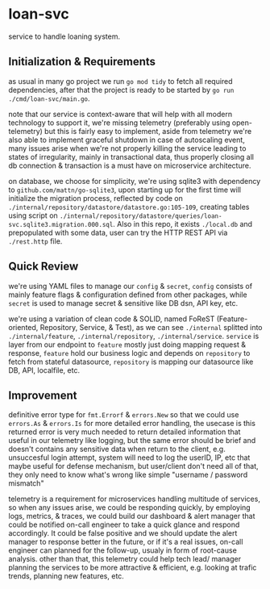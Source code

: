 # loan-svc

service to handle loaning system.

## Initialization & Requirements

as usual in many go project we run `go mod tidy` to fetch all required dependencies,
after that the project is ready to be started by `go run ./cmd/loan-svc/main.go`.

note that our service is context-aware that will help with all modern technology to support it,
we're missing telemetry (preferably using open-telemetry) but this is fairly easy to implement,
aside from telemetry we're also able to implement graceful shutdown in case of autoscaling event,
many issues arise when we're not properly killing the service leading to states of irregularity,
mainly in transactional data, thus properly closing all db connection & transaction is a must have
on microservice architecture.

on database, we choose for simplicity, we're using sqlite3 with dependency to `github.com/mattn/go-sqlite3`,
upon starting up for the first time will initialize the migration process, reflected by code on
`./internal/repository/datastore/datastore.go:105-109`, creating tables using script on
`./internal/repository/datastore/queries/loan-svc.sqlite3.migration.000.sql`. Also in this repo, it exists
`./local.db` and prepopulated with some data, user can try the HTTP REST API via `./rest.http` file.

## Quick Review

we're using YAML files to manage our `config` & `secret`, `config` consists of mainly feature flags &
configuration defined from other packages, while `secret` is used to manage secret & sensitive like DB dsn, API key, etc.

we're using a variation of clean code & SOLID, named FoReST (Feature-oriented, Repository, Service, & Test),
as we can see `./internal` splitted into `./internal/feature`, `./internal/repository`, `./internal/service`.
`service` is layer from our endpoint to `feature` mostly just doing mapping request & response,
`feature` hold our business logic and depends on `repository` to fetch from stateful datasource,
`repository` is mapping our datasource like DB, API, localfile, etc.

## Improvement

definitive error type for `fmt.Errorf` & `errors.New` so that we could use `errors.As` & `errors.Is`
for more detailed error handling, the usecase is this returned error is very much needed to return
detailed information that useful in our telemetry like logging, but the same error should be brief
and doesn't contains any sensitive data when return to the client, e.g. unsuccesful login attempt,
system will need to log the userID, IP, etc that maybe useful for defense mechanism, but user/client
don't need all of that, they only need to know what's wrong like simple "username / password mismatch"

telemetry is a requirement for microservices handling multitude of services, so when any issues arise,
we could be responding quickly, by employing logs, metrics, & traces, we could build our dashboard &
alert manager that could be notified on-call engineer to take a quick glance and respond accordingly.
It could be false positive and we should update the alert manager to response better in the future,
or if it's a real issues, on-call engineer can planned for the follow-up, usualy in form of root-cause analysis.
other than that, this telemetry could help tech lead/ manager planning the services to be more attractive &
efficient, e.g. looking at trafic trends, planning new features, etc.
